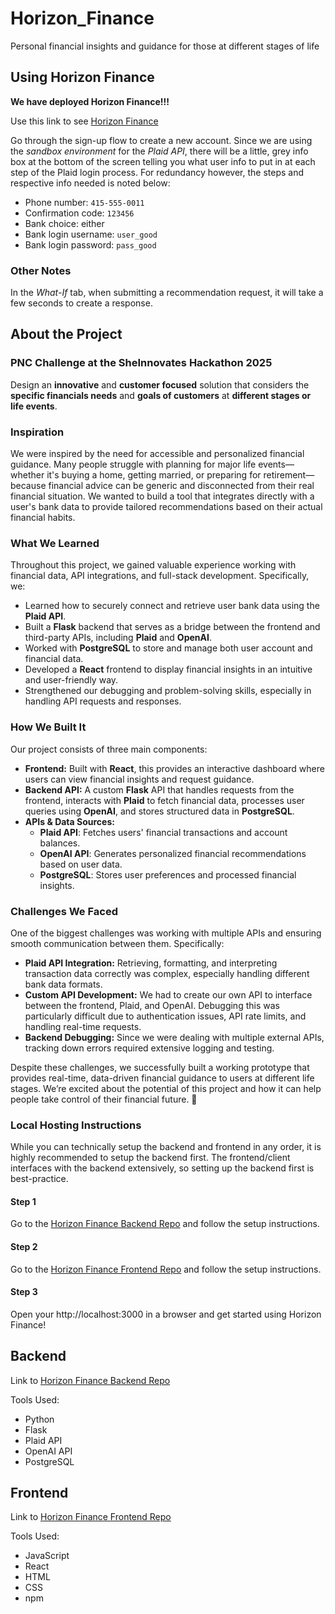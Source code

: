 # Horizon_Finance
Personal financial insights and guidance for those at different stages of life

## Using Horizon Finance
**We have deployed Horizon Finance!!!**  

Use this link to see [Horizon Finance](http://horizonfinancelb-1989960674.us-east-1.elb.amazonaws.com/)

Go through the sign-up flow to create a new account. Since we are using the *sandbox environment* for the *Plaid API*, there will be a little, grey info box at the bottom of the screen telling you what user info to put in at each step of the Plaid login process. For redundancy however, the steps and respective info needed is noted below:

- Phone number: `415-555-0011`
- Confirmation code: `123456`
- Bank choice: either
- Bank login username: `user_good`
- Bank login password: `pass_good`

### Other Notes
In the *What-If* tab, when submitting a recommendation request, it will take a few seconds to create a response. 

## About the Project 

### PNC Challenge at the SheInnovates Hackathon 2025
Design an **innovative** and **customer focused** solution that considers the **specific financials needs** and **goals of customers** at **different stages or life events**.

### Inspiration  
We were inspired by the need for accessible and personalized financial guidance. Many people struggle with planning for major life events—whether it's buying a home, getting married, or preparing for retirement—because financial advice can be generic and disconnected from their real financial situation. We wanted to build a tool that integrates directly with a user's bank data to provide tailored recommendations based on their actual financial habits.  

### What We Learned  
Throughout this project, we gained valuable experience working with financial data, API integrations, and full-stack development. Specifically, we:  
- Learned how to securely connect and retrieve user bank data using the **Plaid API**.  
- Built a **Flask** backend that serves as a bridge between the frontend and third-party APIs, including **Plaid** and **OpenAI**.  
- Worked with **PostgreSQL** to store and manage both user account and financial data.  
- Developed a **React** frontend to display financial insights in an intuitive and user-friendly way.  
- Strengthened our debugging and problem-solving skills, especially in handling API requests and responses.  

### How We Built It  
Our project consists of three main components:  

- **Frontend:** Built with **React**, this provides an interactive dashboard where users can view financial insights and request guidance.  
- **Backend API:** A custom **Flask** API that handles requests from the frontend, interacts with **Plaid** to fetch financial data, processes user queries using **OpenAI**, and stores structured data in **PostgreSQL**.  
- **APIs & Data Sources:**  
  - **Plaid API**: Fetches users' financial transactions and account balances.  
  - **OpenAI API**: Generates personalized financial recommendations based on user data.  
  - **PostgreSQL**: Stores user preferences and processed financial insights.  

### Challenges We Faced  
One of the biggest challenges was working with multiple APIs and ensuring smooth communication between them. Specifically:  
- **Plaid API Integration:** Retrieving, formatting, and interpreting transaction data correctly was complex, especially handling different bank data formats.  
- **Custom API Development:** We had to create our own API to interface between the frontend, Plaid, and OpenAI. Debugging this was particularly difficult due to authentication issues, API rate limits, and handling real-time requests.  
- **Backend Debugging:** Since we were dealing with multiple external APIs, tracking down errors required extensive logging and testing.  

Despite these challenges, we successfully built a working prototype that provides real-time, data-driven financial guidance to users at different life stages. We’re excited about the potential of this project and how it can help people take control of their financial future. 🚀

### Local Hosting Instructions
While you can technically setup the backend and frontend in any order, it is highly recommended to setup the backend first. The frontend/client interfaces with the backend extensively, so setting up the backend first is best-practice.
#### Step 1
Go to the [Horizon Finance Backend Repo](https://github.com/domcave/Horizon_Finance_backend.git) and follow the setup instructions.

#### Step 2 
Go to the [Horizon Finance Frontend Repo](https://github.com/domcave/Horizon_Finance_frontend.git) and follow the setup instructions.

#### Step 3
Open your http://localhost:3000 in a browser and get started using Horizon Finance!

## Backend
Link to [Horizon Finance Backend Repo](https://github.com/domcave/Horizon_Finance_backend.git)

Tools Used:
- Python
- Flask
- Plaid API
- OpenAI API
- PostgreSQL

## Frontend
Link to [Horizon Finance Frontend Repo](https://github.com/domcave/Horizon_Finance_frontend.git)

Tools Used:
- JavaScript
- React
- HTML
- CSS
- npm

